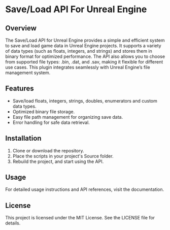 # Save/Load API For Unreal Engine
## Overview
The Save/Load API for Unreal Engine provides a simple and efficient system to save and load game data in Unreal Engine projects. It supports a variety of data types (such as floats, integers, and strings) and stores them in binary format for optimized performance. The API also allows you to choose from supported file types: .bin, .dat, and .sav, making it flexible for different use cases. This plugin integrates seamlessly with Unreal Engine’s file management system.

## Features
- Save/load floats, integers, strings, doubles, enumerators and custom data types.
- Optimized binary file storage.
- Easy file path management for organizing save data.
- Error handling for safe data retrieval.
## Installation
1. Clone or download the repository.
2. Place the scripts in  your project's Source folder.
3. Rebuild the project, and start using the API.

## Usage
For detailed usage instructions and API references, visit the documentation.

## License
This project is licensed under the MIT License. See the LICENSE file for details.
